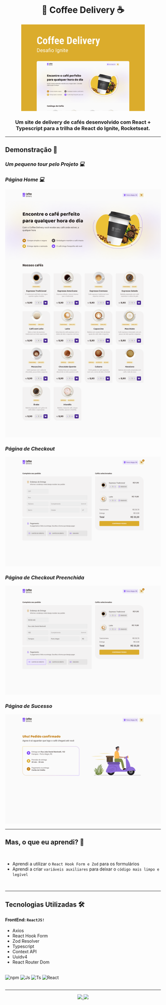 <h1 align="center">🥤 Coffee Delivery ☕</h1>

<div align="center">
 <img src="./github/Capa.png" width="400px" alt="Home Image"/>
</div>

<h3 align="center">Um site de delivery de cafés desenvolvido com React + Typescript para a trilha de React do Ignite, Rocketseat.</h3>

---

<h2>Demonstração 🎥</h2>

_<h3>Um pequeno tour pelo Projeto 💻</h3>_

_<h3>Página Home 💻</h3>_
<img src='./github/Coffee Delivery - Home.png' alt=''/>

_<h3>Página de Checkout</h3>_
<img src='./github/Coffee Delivery - Checkout.png' alt=''/>

_<h3>Página de Checkout Preenchida</h3>_
<img src='./github/Coffee Delivery - Checkout Filled.png' alt=''/>
_<h3>Página de Sucesso</h3>_
<img src='./github/Coffee Delivery - Success.png' alt=''/>
<br>

---

<h2>Mas, o que eu aprendi? 🤔</h2>

<br>

- Aprendi a utilizar o `React Hook Form e Zod` para os formulários
- Aprendi a criar `variáveis auxiliares` para deixar o `código mais limpo e legível`

<br>

---

<h2>Tecnologias Utilizadas 🛠</h2>

#### FrontEnd: `ReactJS!`

- Axios
- React Hook Form
- Zod Resolver
- Typescript
- Context API
- Uuidv4
- React Router Dom

<div style="display: inline_block"><br>
  <img align="center" alt="npm" height="35" width="45" src="https://cdn.jsdelivr.net/gh/devicons/devicon/icons/npm/npm-original-wordmark.svg" />
  <img align="center" alt="Js" height="35" width="45"  src="https://cdn.jsdelivr.net/gh/devicons/devicon/icons/javascript/javascript-plain.svg">
  <img align="center" alt="Ts" height="35" width="45" src="https://cdn.jsdelivr.net/gh/devicons/devicon/icons/typescript/typescript-plain.svg">
  <img align="center" alt="React" height="35" width="45" src="https://cdn.jsdelivr.net/gh/devicons/devicon/icons/react/react-original.svg">
 </div>
<br>

---

<div id="footer" align="center">
  <a href="https://www.linkedin.com/in/ruan-ferreira-s/" target="_blank">
    <img src="https://img.shields.io/badge/-LinkedIn-%230077B5?style=for-the-badge&logo=linkedin&logoColor=white" target="_blank">
  </a>
  <a href = "mailto:ruan4f@gmail.com">
    <img src="https://img.shields.io/badge/-Gmail-%23333?style=for-the-badge&logo=gmail&logoColor=white" target="_blank">
  </a>
</div>
